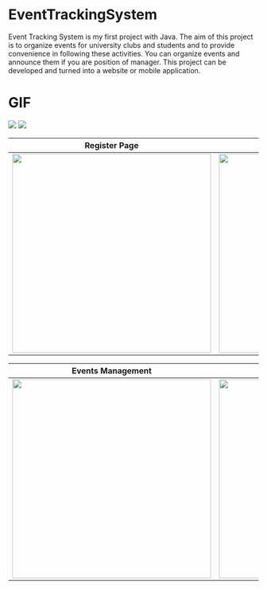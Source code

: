 # EventTrackingSystem
Event Tracking System is my first project with Java. The aim of this project is to organize events for university clubs and students and to provide convenience in following these activities.
You can organize events and announce them if you are position of manager.
This project can be developed and turned into a website or mobile application.

# GIF

<img src="https://raw.githubusercontent.com/ozknsmz/EventTrackingSystem/main/readme-file/First-Page-Tap.gif" style="max-width:100%;">
<img src="https://raw.githubusercontent.com/ozknsmz/EventTrackingSystem/main/readme-file/Welcome-page.gif" style="max-width:100%;">

<table>
<thead>
<tr>
<th>Register Page</th>
<th>Events Page</th>
</tr>
</thead>
<tbody>
<tr>
<td><a target="_blank" rel="noopener noreferrer" href="https://raw.githubusercontent.com/ozknsmz/EventTrackingSystem/main/readme-file/Register-page.jpeg"><img src="https://raw.githubusercontent.com/ozknsmz/EventTrackingSystem/main/readme-file/Register-page.jpeg" width="400" style="max-width:100%;"></a></td>
<td><a target="_blank" rel="noopener noreferrer" href="https://raw.githubusercontent.com/ozknsmz/EventTrackingSystem/main/readme-file/events-admin.jpeg"><img src="https://raw.githubusercontent.com/ozknsmz/EventTrackingSystem/main/readme-file/events-admin.jpeg" width="400" style="max-width:100%;"></a></td>
</tr>
</tbody>
</table>

<table>
<thead>
<tr>
<th>Events Management</th>
<th>MyEventsPage</th>
</tr>
</thead>
<tbody>
<tr>
<td><a target="_blank" rel="noopener noreferrer" href="https://raw.githubusercontent.com/ozknsmz/EventTrackingSystem/main/readme-file/Event-management.jpeg"><img src="https://raw.githubusercontent.com/ozknsmz/EventTrackingSystem/main/readme-file/Event-management.jpeg" width="400" style="max-width:100%;"></a></td>
<td><a target="_blank" rel="noopener noreferrer" href="https://github.com/ozknsmz/EventTrackingSystem/blob/main/readme-file/myevents.jpeg"><img src="https://github.com/ozknsmz/EventTrackingSystem/blob/main/readme-file/myevents.jpeg" width="400" style="max-width:100%;"></a></td>
</tr>
</tbody>
</table>
